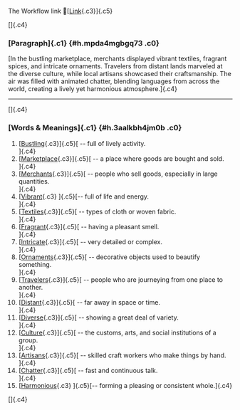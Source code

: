 The Workflow link
👏[[Link](https://www.google.com/url?q=http://www.google.com&sa=D&source=editors&ust=1757655756431287&usg=AOvVaw09aEtkhHPtkoboxTmIz96M){.c3}]{.c5}

[]{.c4}

### [Paragraph]{.c1} {#h.mpda4mgbgq73 .c0}

[In the bustling marketplace, merchants displayed vibrant textiles,
fragrant spices, and intricate ornaments. Travelers from distant lands
marveled at the diverse culture, while local artisans showcased their
craftsmanship. The air was filled with animated chatter, blending
languages from across the world, creating a lively yet harmonious
atmosphere.]{.c4}

------------------------------------------------------------------------

[]{.c4}

### [Words & Meanings]{.c1} {#h.3aalkbh4jm0b .c0}

1.  [[Bustling](https://www.google.com/url?q=http://www.google.com&sa=D&source=editors&ust=1757655756432109&usg=AOvVaw2Rdiw6Ndw-ICdalardXWGZ){.c3}]{.c5}[ --
    full of lively activity.\
    ]{.c4}
2.  [[Marketplace](https://www.google.com/url?q=http://www.google.com&sa=D&source=editors&ust=1757655756432290&usg=AOvVaw1oZqnCE6CUcq5rQIX0ffFU){.c3}]{.c5}[ --
    a place where goods are bought and sold.\
    ]{.c4}
3.  [[Merchants](https://www.google.com/url?q=http://www.google.com&sa=D&source=editors&ust=1757655756432491&usg=AOvVaw1Lj6D2ZvUvvNyP97kMVOgC){.c3}]{.c5}[ --
    people who sell goods, especially in large quantities.\
    ]{.c4}
4.  [[Vibrant](https://www.google.com/url?q=http://www.google.com&sa=D&source=editors&ust=1757655756432683&usg=AOvVaw0D8lGpprVLgsD6clrqUimu){.c3}
    ]{.c5}[-- full of life and energy.\
    ]{.c4}
5.  [[Textiles](https://www.google.com/url?q=http://www.google.com&sa=D&source=editors&ust=1757655756432812&usg=AOvVaw0vK-zKD-i27K7IEe6JcEKO){.c3}]{.c5}[ --
    types of cloth or woven fabric.\
    ]{.c4}
6.  [[Fragrant](https://www.google.com/url?q=http://www.google.com&sa=D&source=editors&ust=1757655756432929&usg=AOvVaw3s-AXgzWt0vSZwZYxkl-1Q){.c3}]{.c5}[ --
    having a pleasant smell.\
    ]{.c4}
7.  [[Intricate](https://www.google.com/url?q=http://www.google.com&sa=D&source=editors&ust=1757655756433035&usg=AOvVaw17qeyrgWHajsSBK9_AbOaX){.c3}]{.c5}[ --
    very detailed or complex.\
    ]{.c4}
8.  [[Ornaments](https://www.google.com/url?q=http://www.google.com&sa=D&source=editors&ust=1757655756433139&usg=AOvVaw3tfos7epKnlRpaHdwjbmzZ){.c3}]{.c5}[ --
    decorative objects used to beautify something.\
    ]{.c4}
9.  [[Travelers](https://www.google.com/url?q=http://www.google.com&sa=D&source=editors&ust=1757655756433272&usg=AOvVaw3cGbJ8AXYYj8KnI4WMkNsX){.c3}]{.c5}[ --
    people who are journeying from one place to another.\
    ]{.c4}
10. [[Distant](https://www.google.com/url?q=http://www.google.com&sa=D&source=editors&ust=1757655756433418&usg=AOvVaw1TIbTGqPaI_9uPbwLThn3l){.c3}]{.c5}[ --
    far away in space or time.\
    ]{.c4}
11. [[Diverse](https://www.google.com/url?q=http://www.google.com&sa=D&source=editors&ust=1757655756433524&usg=AOvVaw1o0eSl_KQxaSF6ixngeO9h){.c3}]{.c5}[ --
    showing a great deal of variety.\
    ]{.c4}
12. [[Culture](https://www.google.com/url?q=http://www.google.com&sa=D&source=editors&ust=1757655756433640&usg=AOvVaw0Q51hfzsEdYOlU-gzgooh0){.c3}]{.c5}[ --
    the customs, arts, and social institutions of a group.\
    ]{.c4}
13. [[Artisans](https://www.google.com/url?q=http://www.google.com&sa=D&source=editors&ust=1757655756433798&usg=AOvVaw2S-AOUHDkXpXGY4X9UIOoS){.c3}]{.c5}[ --
    skilled craft workers who make things by hand.\
    ]{.c4}
14. [[Chatter](https://www.google.com/url?q=http://www.google.com&sa=D&source=editors&ust=1757655756433925&usg=AOvVaw16CQzSd96haSOfacmrdtOh){.c3}]{.c5}[ --
    fast and continuous talk.\
    ]{.c4}
15. [[Harmonious](https://www.google.com/url?q=http://www.google.com&sa=D&source=editors&ust=1757655756434045&usg=AOvVaw0Shhz5PiHRt2fHeX5V8RDu){.c3}
    ]{.c5}[-- forming a pleasing or consistent whole.]{.c4}

[]{.c4}
